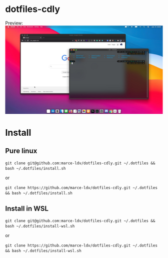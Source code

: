 # dotfiles-cdly
Preview:
![Screenshot](md/kde.jpeg)

# Install

## Pure linux

```git clone git@github.com:marce-ldv/dotfiles-cdly.git ~/.dotfiles && bash ~/.dotfiles/install.sh```

or

```git clone https://github.com/marce-ldv/dotfiles-cdly.git ~/.dotfiles && bash ~/.dotfiles/install.sh```

## Install in WSL

```git clone git@github.com:marce-ldv/dotfiles-cdly.git ~/.dotfiles && bash ~/.dotfiles/install-wsl.sh```

or

```git clone https://github.com/marce-ldv/dotfiles-cdly.git ~/.dotfiles && bash ~/.dotfiles/install-wsl.sh```


